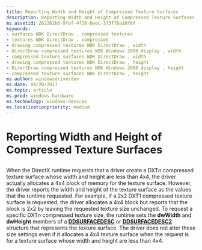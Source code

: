 ```yaml
---
title: Reporting Width and Height of Compressed Texture Surfaces
description: Reporting Width and Height of Compressed Texture Surfaces
ms.assetid: 262262b6-9fef-4f28-beec-373f78a10f8f
keywords:
- surfaces WDK DirectDraw , compressed textures
- textures WDK DirectDraw , compressed
- drawing compressed textures WDK DirectDraw , width
- DirectDraw compressed textures WDK Windows 2000 display , width
- compressed texture surfaces WDK DirectDraw , width
- drawing compressed textures WDK DirectDraw , height
- DirectDraw compressed textures WDK Windows 2000 display , height
- compressed texture surfaces WDK DirectDraw , height
ms.author: windowsdriverdev
ms.date: 04/20/2017
ms.topic: article
ms.prod: windows-hardware
ms.technology: windows-devices
ms.localizationpriority: medium
---
```


# Reporting Width and Height of Compressed Texture Surfaces


## <span id="ddk_reporting_width_and_height_of_compressed_texture_surfaces_gg"></span><span id="DDK_REPORTING_WIDTH_AND_HEIGHT_OF_COMPRESSED_TEXTURE_SURFACES_GG"></span>


When the DirectX runtime requests that a driver create a DXT*n* compressed texture surface whose width and height are less than 4x4, the driver actually allocates a 4x4 block of memory for the texture surface. However, the driver reports the width and height of the texture surface as the values that the runtime requested. For example, if a 2x2 DXT1 compressed texture surface is requested, the driver allocates a 4x4 block but reports that the block is 2x2 by leaving the requested texture size unchanged. To request a specific DXT*n* compressed texture size, the runtime sets the **dwWidth** and **dwHeight** members of a [**DDSURFACEDESC**](https://msdn.microsoft.com/library/windows/hardware/ff550339) or [**DDSURFACEDESC2**](https://msdn.microsoft.com/library/windows/hardware/ff550340) structure that represents the texture surface. The driver does not alter these size settings even if it allocates a 4x4 texture surface when the request is for a texture surface whose width and height are less than 4x4.

 

 





